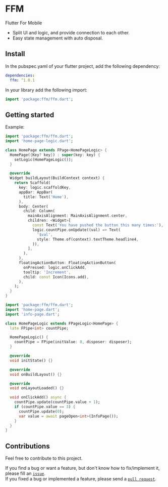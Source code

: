 <!-- 
Publish to pub.dev
1. Edit version on pubspec.yaml
2. Add information on CHANGELOG.md
3. Check the package
   $ fvm flutter pub publish --dry-run
4. Publish to pub.dev
   $ fvm flutter pub publish


Flutter commands:
- Analyze your code
  $ fvm flutter analyze
- Get all dependencies:
  $ fvm flutter pub get
- Doctor
  $ fvm flutter doctor -v

IntelliJ Shortcuts
✦ opt + (↑ OR ↓)    ︎〉extend selection
✦ ctrl + opt + I    ︎〉auto-indent lines
✦ ctrl + shift + E  ︎〉next highlighted error (custom)
✦ ctrl + tab        ︎〉switcher
✦ cmd + .  ︎         〉collapse or expand block
✦ ctrl + shift + -  ︎〉collapse all
✦ ctrl + shift + +  ︎〉expand all
-->


# FFM

Flutter For Mobile  
* Split UI and logic, and provide connection to each other.
* Easy state management with auto disposal.

## Install

In the pubspec.yaml of your flutter project, add the following dependency:
```yaml
dependencies:
  ffm: ^1.0.1
```

In your library add the following import:
```dart
import 'package:ffm/ffm.dart';
```

## Getting started

Example:

```dart
import 'package:ffm/ffm.dart';
import 'home-page-logic.dart';

class HomePage extends FPage<HomePageLogic> {
  HomePage({Key? key}) : super(key: key) {
    setLogic(HomePageLogic());
  }

  @override
  Widget buildLayout(BuildContext context) {
    return Scaffold(
      key: logic.scaffoldKey,
      appBar: AppBar(
        title: Text('Home'),
      ),
      body: Center(
        child: Column(
          mainAxisAlignment: MainAxisAlignment.center,
          children: <Widget>[
            const Text('You have pushed the button this many times:'),
            logic.countPipe.onUpdate((val) => Text(
              '$val',
              style: Theme.of(context).textTheme.headline4,
            )),
          ],
        ),
      ),
      floatingActionButton: FloatingActionButton(
        onPressed: logic.onClickAdd,
        tooltip: 'Increment',
        child: const Icon(Icons.add),
      ),
    );
  }
}
```

```dart
import 'package:ffm/ffm.dart';
import 'home-page.dart';
import 'info-page.dart';

class HomePageLogic extends FPageLogic<HomePage> {
  late FPipe<int> countPipe;

  HomePageLogic() {
    countPipe = FPipe(initValue: 0, disposer: disposer);
  }

  @override
  void initState() {}

  @override
  void onBuildLayout() {}

  @override
  void onLayoutLoaded() {}

  void onClickAdd() async {
    countPipe.update(countPipe.value + 1);
    if (countPipe.value == 3) {
      countPipe.update(0);
      var value = await pageOpen<int>(InfoPage());
    }
  }
}
```

## Contributions

Feel free to contribute to this project.

If you find a bug or want a feature, but don't know how to fix/implement it, please fill an [`issue`](https://github.com/andypangaribuan/FFM/issues).  
If you fixed a bug or implemented a feature, please send a [`pull request`](https://github.com/andypangaribuan/FFM/pulls).
